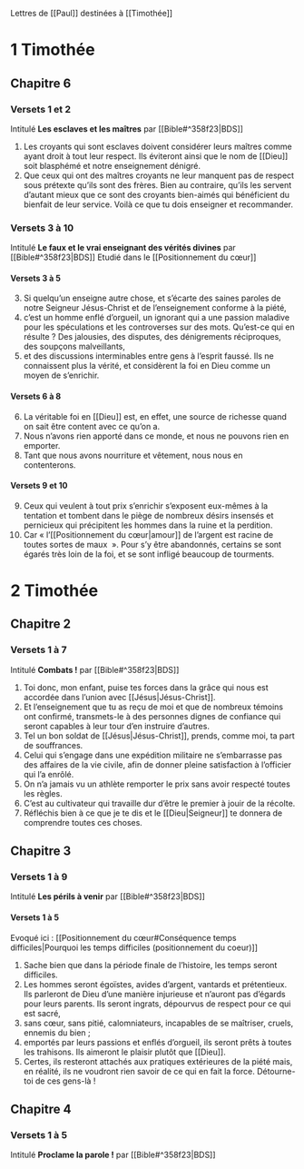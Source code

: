 Lettres de [[Paul]] destinées à [[Timothée]]
# 1 Timothée
## Chapitre 6
### Versets 1 et 2
Intitulé **Les esclaves et les maîtres** par [[Bible#^358f23|BDS]]

1) Les croyants qui sont esclaves doivent considérer leurs maîtres comme ayant droit à tout leur respect. Ils éviteront ainsi que le nom de [[Dieu]] soit blasphémé et notre enseignement dénigré. 
2) Que ceux qui ont des maîtres croyants ne leur manquent pas de respect sous prétexte qu’ils sont des frères. Bien au contraire, qu’ils les servent d’autant mieux que ce sont des croyants bien-aimés qui bénéficient du bienfait de leur service.
   Voilà ce que tu dois enseigner et recommander.
### Versets 3 à 10
Intitulé **Le faux et le vrai enseignant des vérités divines** par [[Bible#^358f23|BDS]]
Etudié dans le [[Positionnement du cœur]]
#### Versets 3 à 5
3) Si quelqu’un enseigne autre chose, et s’écarte des saines paroles de notre Seigneur Jésus-Christ et de l’enseignement conforme à la piété,
4) c’est un homme enflé d’orgueil, un ignorant qui a une passion maladive pour les spéculations et les controverses sur des mots. Qu’est-ce qui en résulte ? Des jalousies, des disputes, des dénigrements réciproques, des soupçons malveillants,
5) et des discussions interminables entre gens à l’esprit faussé. Ils ne connaissent plus la vérité, et considèrent la foi en Dieu comme un moyen de s’enrichir.
#### Versets 6 à 8
6) La véritable foi en [[Dieu]] est, en effet, une source de richesse quand on sait être content avec ce qu’on a.
7) Nous n’avons rien apporté dans ce monde, et nous ne pouvons rien en emporter.
8) Tant que nous avons nourriture et vêtement, nous nous en contenterons.
#### Versets 9 et 10
9) Ceux qui veulent à tout prix s’enrichir s’exposent eux-mêmes à la tentation et tombent dans le piège de nombreux désirs insensés et pernicieux qui précipitent les hommes dans la ruine et la perdition.
10) Car « l’[[Positionnement du cœur|amour]] de l’argent est racine de toutes sortes de maux  ». Pour s’y être abandonnés, certains se sont égarés très loin de la foi, et se sont infligé beaucoup de tourments.

# 2 Timothée
## Chapitre 2
### Versets 1 à 7
Intitulé **Combats !** par [[Bible#^358f23|BDS]]

1) Toi donc, mon enfant, puise tes forces dans la grâce qui nous est accordée dans l’union avec [[Jésus|Jésus-Christ]].
2) Et l’enseignement que tu as reçu de moi et que de nombreux témoins ont confirmé, transmets-le à des personnes dignes de confiance qui seront capables à leur tour d’en instruire d’autres.
3) Tel un bon soldat de [[Jésus|Jésus-Christ]], prends, comme moi, ta part de souffrances.
4) Celui qui s’engage dans une expédition militaire ne s’embarrasse pas des affaires de la vie civile, afin de donner pleine satisfaction à l’officier qui l’a enrôlé.
5) On n’a jamais vu un athlète remporter le prix sans avoir respecté toutes les règles.
6) C’est au cultivateur qui travaille dur d’être le premier à jouir de la récolte.
7) Réfléchis bien à ce que je te dis et le [[Dieu|Seigneur]] te donnera de comprendre toutes ces choses.
## Chapitre 3
### Versets 1 à 9
Intitulé **Les périls à venir** par [[Bible#^358f23|BDS]]
#### Versets 1 à 5
Evoqué ici : [[Positionnement du cœur#Conséquence temps difficiles|Pourquoi les temps difficiles (positionnement du coeur)]]
1) Sache bien que dans la période finale de l’histoire, les temps seront difficiles.
2) Les hommes seront égoïstes, avides d’argent, vantards et prétentieux. Ils parleront de Dieu d’une manière injurieuse et n’auront pas d’égards pour leurs parents. Ils seront ingrats, dépourvus de respect pour ce qui est sacré,
3) sans cœur, sans pitié, calomniateurs, incapables de se maîtriser, cruels, ennemis du bien ;
4) emportés par leurs passions et enflés d’orgueil, ils seront prêts à toutes les trahisons. Ils aimeront le plaisir plutôt que [[Dieu]].
5) Certes, ils resteront attachés aux pratiques extérieures de la piété mais, en réalité, ils ne voudront rien savoir de ce qui en fait la force. Détourne-toi de ces gens-là !

## Chapitre 4
### Versets 1 à 5
Intitulé **Proclame la parole !** par [[Bible#^358f23|BDS]]
